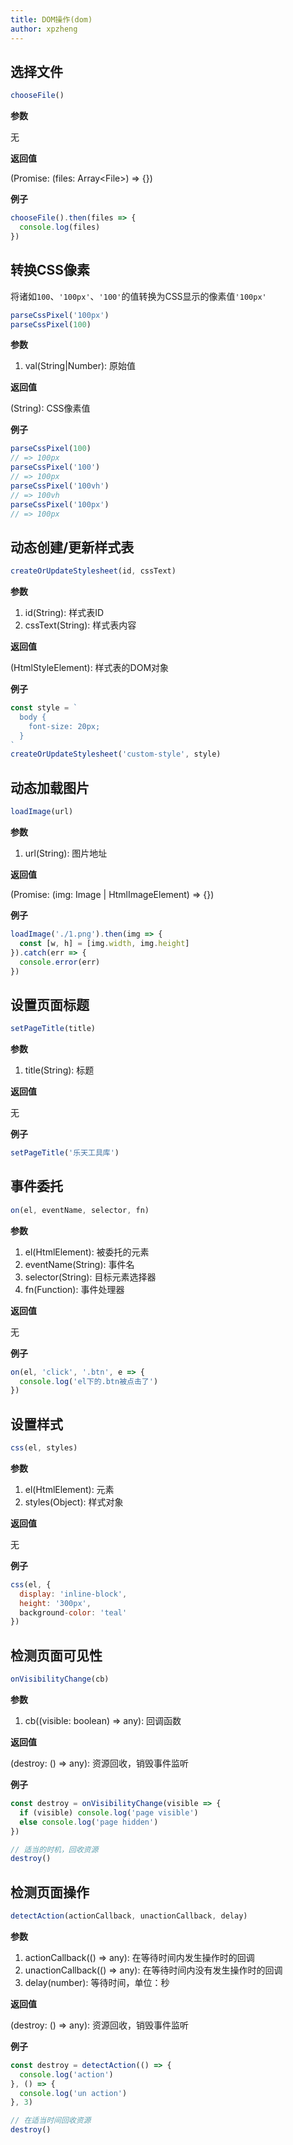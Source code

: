 ```yaml
---
title: DOM操作(dom)
author: xpzheng
---
```



## 选择文件

```js
chooseFile()
```

**参数**

无

**返回值**

(Promise: (files: Array\<File\>) => {})

**例子**

```js
chooseFile().then(files => {
  console.log(files)
})
```


## 转换CSS像素

将诸如`100`、`'100px'`、`'100'`的值转换为CSS显示的像素值`'100px'`

```js
parseCssPixel('100px')
parseCssPixel(100)
```

**参数**

1. val(String|Number): 原始值

**返回值**

(String): CSS像素值

**例子**

```js
parseCssPixel(100)
// => 100px
parseCssPixel('100')
// => 100px
parseCssPixel('100vh')
// => 100vh
parseCssPixel('100px')
// => 100px
```

## 动态创建/更新样式表

```js
createOrUpdateStylesheet(id, cssText)
```

**参数**

1. id(String): 样式表ID
2. cssText(String): 样式表内容

**返回值**

(HtmlStyleElement): 样式表的DOM对象

**例子**

```js
const style = `
  body {
    font-size: 20px;
  }
`
createOrUpdateStylesheet('custom-style', style)
```

## 动态加载图片

```js
loadImage(url)
```

**参数**

1. url(String): 图片地址

**返回值**

(Promise: (img: Image | HtmlImageElement) => {})

**例子**

```js
loadImage('./1.png').then(img => {
  const [w, h] = [img.width, img.height]
}).catch(err => {
  console.error(err)
})
```

## 设置页面标题

```js
setPageTitle(title)
```

**参数**

1. title(String): 标题

**返回值**

无

**例子**

```js
setPageTitle('乐天工具库')
```

## 事件委托

```js
on(el, eventName, selector, fn)
```

**参数**

1. el(HtmlElement): 被委托的元素
2. eventName(String): 事件名
3. selector(String): 目标元素选择器
4. fn(Function): 事件处理器

**返回值**

无

**例子**

```js
on(el, 'click', '.btn', e => {
  console.log('el下的.btn被点击了')
})
```

## 设置样式

```js
css(el, styles)
```

**参数**

1. el(HtmlElement): 元素
2. styles(Object): 样式对象

**返回值**

无

**例子**

```js
css(el, {
  display: 'inline-block',
  height: '300px',
  background-color: 'teal'
})
```

## 检测页面可见性

```js
onVisibilityChange(cb)
```

**参数**

1. cb((visible: boolean) => any): 回调函数

**返回值**

(destroy: () => any): 资源回收，销毁事件监听

**例子**

```js
const destroy = onVisibilityChange(visible => {
  if (visible) console.log('page visible')
  else console.log('page hidden')
})

// 适当的时机，回收资源
destroy()
```

## 检测页面操作

```js
detectAction(actionCallback, unactionCallback, delay)
```

**参数**

1. actionCallback(() => any): 在等待时间内发生操作时的回调
2. unactionCallback(() => any): 在等待时间内没有发生操作时的回调
3. delay(number): 等待时间，单位：秒

**返回值**

(destroy: () => any): 资源回收，销毁事件监听

**例子**

```js
const destroy = detectAction(() => {
  console.log('action')
}, () => {
  console.log('un action')
}, 3)

// 在适当时间回收资源
destroy()
```
